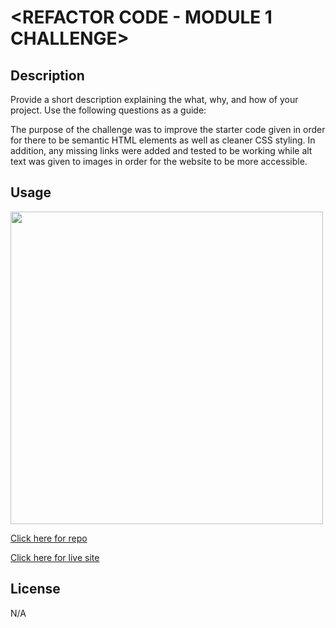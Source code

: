 # <REFACTOR CODE - MODULE 1 CHALLENGE>

## Description

Provide a short description explaining the what, why, and how of your project. Use the following questions as a guide:

The purpose of the challenge was to improve the starter code given in order for there to be semantic HTML elements as well as cleaner CSS styling. In addition, any missing links were added and tested to be working while alt text was given to images in order for the website to be more accessible.

## Usage

<img src="https://github.com/myrojoylee/refactor-code-module-challenge-one/blob/main/assets/images/screenshot.jpg" width = "500" />

[Click here for repo](https://github.com/myrojoylee/refactor-code-module-challenge-one)

[Click here for live site](https://myrojoylee.github.io/refactor-code-module-challenge-one/)

## License

N/A
